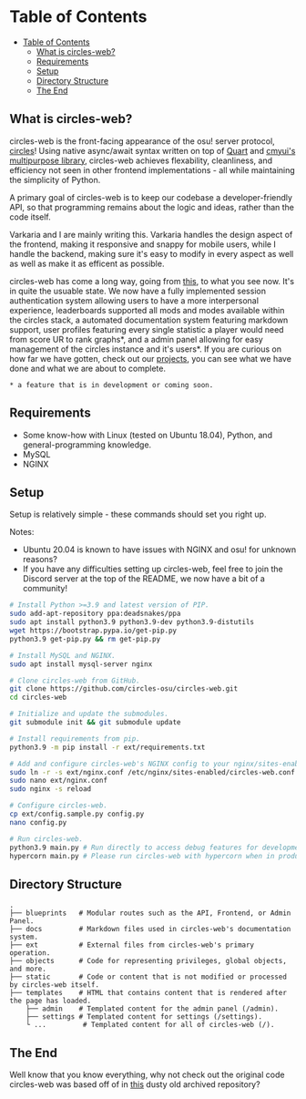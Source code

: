 Table of Contents
==================
- [Table of Contents](#table-of-contents)
  - [What is circles-web?](#what-is-circles-web)
  - [Requirements](#requirements)
  - [Setup](#setup)
  - [Directory Structure](#directory-structure)
  - [The End](#the-end)

What is circles-web?
------

circles-web is the front-facing appearance of the osu! server protocol, [circles](https://github.com/cmyui/circles)!
Using native async/await syntax written on top of [Quart](https://github.com/pgjones/quart) and
[cmyui's multipurpose library](https://github.com/cmyui/cmyui_pkg), circles-web achieves flexability, cleanliness,
and efficiency not seen in other frontend implementations - all while maintaining the simplicity of Python.

A primary goal of circles-web is to keep our codebase a developer-friendly API, so that
programming remains about the logic and ideas, rather than the code itself.

Varkaria and I are mainly writing this. Varkaria handles the design aspect of the frontend, making it responsive
and snappy for mobile users, while I handle the backend, making sure it's easy to modify in every aspect as well
as well as make it as efficent as possible.

circles-web has come a long way, going from [this](https://github.com/Yo-ru/old-circles-web), to what you see now.
It's in quite the usuable state. We now have a fully implemented session authentication system allowing users
to have a more interpersonal experience, leaderboards supported all mods and modes available within the circles
stack, a automated documentation system featuring markdown support, user profiles featuring every single statistic
a player would need from score UR to rank graphs*, and a admin panel allowing for easy management of the circles instance
and it's users*. If you are curious on how far we have gotten, check out our [projects](https://github.com/circles-osu/circles-web/projects),
you can see what we have done and what we are about to complete.

`* a feature that is in development or coming soon.`


Requirements
------

- Some know-how with Linux (tested on Ubuntu 18.04), Python, and general-programming knowledge.
- MySQL
- NGINX

Setup
------

Setup is relatively simple - these commands should set you right up.

Notes:

- Ubuntu 20.04 is known to have issues with NGINX and osu! for unknown reasons?
- If you have any difficulties setting up circles-web, feel free to join the Discord server at the top of the README, we now have a bit of a community!

```sh
# Install Python >=3.9 and latest version of PIP.
sudo add-apt-repository ppa:deadsnakes/ppa
sudo apt install python3.9 python3.9-dev python3.9-distutils
wget https://bootstrap.pypa.io/get-pip.py
python3.9 get-pip.py && rm get-pip.py

# Install MySQL and NGINX.
sudo apt install mysql-server nginx

# Clone circles-web from GitHub.
git clone https://github.com/circles-osu/circles-web.git
cd circles-web

# Initialize and update the submodules.
git submodule init && git submodule update

# Install requirements from pip.
python3.9 -m pip install -r ext/requirements.txt

# Add and configure circles-web's NGINX config to your nginx/sites-enabled.
sudo ln -r -s ext/nginx.conf /etc/nginx/sites-enabled/circles-web.conf
sudo nano ext/nginx.conf
sudo nginx -s reload

# Configure circles-web.
cp ext/config.sample.py config.py
nano config.py

# Run circles-web.
python3.9 main.py # Run directly to access debug features for development! (Port 5000)
hypercorn main.py # Please run circles-web with hypercorn when in production! It will improve performance drastically by disabling all of the debug features a developer would need! (Port 8000)
```

Directory Structure
------

    .
    ├── blueprints   # Modular routes such as the API, Frontend, or Admin Panel.
    ├── docs         # Markdown files used in circles-web's documentation system.
    ├── ext          # External files from circles-web's primary operation.
    ├── objects      # Code for representing privileges, global objects, and more.
    ├── static       # Code or content that is not modified or processed by circles-web itself.
    ├── templates    # HTML that contains content that is rendered after the page has loaded.
        ├── admin    # Templated content for the admin panel (/admin).
        ├── settings # Templated content for settings (/settings).
        └ ...         # Templated content for all of circles-web (/).

The End
------

Well know that you know everything, why not check out the original code circles-web was based off of in [this](https://github.com/yo-ru/old-circles-web) dusty old archived repository?
